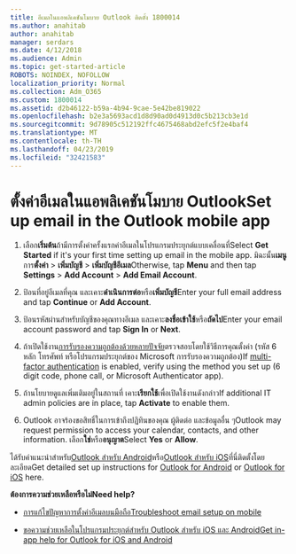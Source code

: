 ```yaml
---
title: อีเมลในแอพลิเคชันโมบาย Outlook ติดตั้ง 1800014
ms.author: anahitab
author: anahitab
manager: serdars
ms.date: 4/12/2018
ms.audience: Admin
ms.topic: get-started-article
ROBOTS: NOINDEX, NOFOLLOW
localization_priority: Normal
ms.collection: Adm_O365
ms.custom: 1800014
ms.assetid: d2b46122-b59a-4b94-9cae-5e42be819022
ms.openlocfilehash: b2e3a5693acd1d8d90ad0d4913d0c5b213cb3e1d
ms.sourcegitcommit: 9d78905c512192ffc4675468abd2efc5f2e4baf4
ms.translationtype: MT
ms.contentlocale: th-TH
ms.lasthandoff: 04/23/2019
ms.locfileid: "32421583"
---
```

# <a name="set-up-email-in-the-outlook-mobile-app"></a><span data-ttu-id="0110e-102">ตั้งค่าอีเมลในแอพลิเคชันโมบาย Outlook</span><span class="sxs-lookup"><span data-stu-id="0110e-102">Set up email in the Outlook mobile app</span></span>

1. <span data-ttu-id="0110e-103">เลือก**เริ่มต้น**ถ้ามีการตั้งค่าครั้งแรกค่าอีเมลในโปรแกรมประยุกต์แบบเคลื่อนที่</span><span class="sxs-lookup"><span data-stu-id="0110e-103">Select **Get Started** if it's your first time setting up email in the mobile app.</span></span> <span data-ttu-id="0110e-104">มิฉะนั้น**เมนู**การ**ตั้งค่า** \> **เพิ่มบัญชี** \> **เพิ่มบัญชีอีเมล**</span><span class="sxs-lookup"><span data-stu-id="0110e-104">Otherwise, tap **Menu** and then tap **Settings** \> **Add Account** \> **Add Email Account**.</span></span> 
    
2. <span data-ttu-id="0110e-105">ป้อนที่อยู่อีเมลที่คุณ และเคาะ**ดำเนินการต่อ**หรือ**เพิ่มบัญชี**</span><span class="sxs-lookup"><span data-stu-id="0110e-105">Enter your full email address and tap **Continue** or **Add Account**.</span></span>
    
3. <span data-ttu-id="0110e-106">ป้อนรหัสผ่านสำหรับบัญชีของคุณทางอีเมล และเคาะ**ลงชื่อเข้าใช้**หรือ**ถัดไป**</span><span class="sxs-lookup"><span data-stu-id="0110e-106">Enter your email account password and tap **Sign In** or **Next**.</span></span> 
    
4. <span data-ttu-id="0110e-107">ถ้าเปิดใช้งาน[การรับรองความถูกต้องด้วยหลายปัจจัย](https://support.office.com/article/8f0454b2-f51a-4d9c-bcde-2c48e41621c6.aspx)ตรวจสอบโดยใช้วิธีการคุณตั้งค่า (รหัส 6 หลัก โทรศัพท์ หรือโปรแกรมประยุกต์ของ Microsoft การรับรองความถูกต้อง)</span><span class="sxs-lookup"><span data-stu-id="0110e-107">If [multi-factor authentication](https://support.office.com/article/8f0454b2-f51a-4d9c-bcde-2c48e41621c6.aspx) is enabled, verify using the method you set up (6 digit code, phone call, or Microsoft Authenticator app).</span></span> 
    
5. <span data-ttu-id="0110e-108">ถ้านโยบายดูแลเพิ่มเติมอยู่ในสถานที่ เคาะ**เรียกใช้**เพื่อเปิดใช้งานดังกล่าว</span><span class="sxs-lookup"><span data-stu-id="0110e-108">If additional IT admin policies are in place, tap **Activate** to enable them.</span></span> 
    
6. <span data-ttu-id="0110e-109">Outlook อาจร้องขอสิทธิ์ในการเข้าถึงปฏิทินของคุณ ผู้ติดต่อ และข้อมูลอื่น ๆ</span><span class="sxs-lookup"><span data-stu-id="0110e-109">Outlook may request permission to access your calendar, contacts, and other information.</span></span> <span data-ttu-id="0110e-110">เลือก**ใช่**หรือ**อนุญาต**</span><span class="sxs-lookup"><span data-stu-id="0110e-110">Select **Yes** or **Allow**.</span></span> 
    
<span data-ttu-id="0110e-111">ได้รับคำแนะนำสำหรับ[Outlook สำหรับ Android](https://support.office.com/article/886db551-8dfa-4fd5-b835-f8e532091872.aspx)หรือ[Outlook สำหรับ iOS](https://support.office.com/article/b2de2161-cc1d-49ef-9ef9-81acd1c8e234.aspx)ที่นี่ติดตั้งโดยละเอียด</span><span class="sxs-lookup"><span data-stu-id="0110e-111">Get detailed set up instructions for [Outlook for Android](https://support.office.com/article/886db551-8dfa-4fd5-b835-f8e532091872.aspx) or [Outlook for iOS](https://support.office.com/article/b2de2161-cc1d-49ef-9ef9-81acd1c8e234.aspx) here.</span></span> 
  
 <span data-ttu-id="0110e-112">**ต้องการความช่วยเหลือหรือไม่**</span><span class="sxs-lookup"><span data-stu-id="0110e-112">**Need help?**</span></span>
  
- [<span data-ttu-id="0110e-113">การแก้ไขปัญหาการตั้งค่าอีเมลบนมือถือ</span><span class="sxs-lookup"><span data-stu-id="0110e-113">Troubleshoot email setup on mobile</span></span>](https://support.office.com/article/a264ef01-9c88-48fb-9285-7017e4f31f02.aspx)
    
- [<span data-ttu-id="0110e-114">ขอความช่วยเหลือในโปรแกรมประยุกต์สำหรับ Outlook สำหรับ iOS และ Android</span><span class="sxs-lookup"><span data-stu-id="0110e-114">Get in-app help for Outlook for iOS and Android</span></span>](https://support.office.com/article/218a22d1-9fa5-4889-b689-de1c63493243.aspx#ID0EAABAAA=Contact_Support)
    


